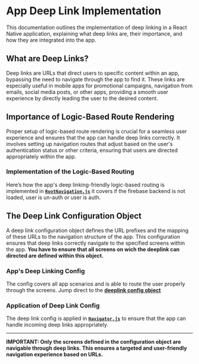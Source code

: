 # App Deep Link Implementation

This documentation outlines the implementation of deep linking in a React Native application, explaining what deep links are, their importance, and how they are integrated into the app.

## What are Deep Links?

Deep links are URLs that direct users to specific content within an app, bypassing the need to navigate through the app to find it. These links are especially useful in mobile apps for promotional campaigns, navigation from emails, social media posts, or other apps, providing a smooth user experience by directly leading the user to the desired content.

## Importance of Logic-Based Route Rendering

Proper setup of logic-based route rendering is crucial for a seamless user experience and ensures that the app can handle deep links correctly. It involves setting up navigation routes that adjust based on the user's authentication status or other criteria, ensuring that users are directed appropriately within the app.

### Implementation of the Logic-Based Routing

Here’s how the app's deep linking-friendly logic-based routing is implemented in **[`RootNavigation.js`](/frontend/src/modules/navigation/RootNavigation.js)** it covers if the firebase backend is not loaded, user is un-auth or user is auth.

## The Deep Link Configuration Object

A deep link configuration object defines the URL prefixes and the mapping of these URLs to the navigation structure of the app. This configuration ensures that deep links correctly navigate to the specified screens within the app.
**You have to ensure that all screens on wich the deeplink can directed are defined within this object.**

### App's Deep Linking Config

The config covers all app scenarios and is able to route the user properly through the screens. Jump direct to the **[deeplink config object](/frontend/src/constants/constants.js)**

### Application of Deep Link Config

The deep link config is applied in **[`Navigator.js`](/frontend/src/modules/navigation/Navigator.js)** to ensure that the app can handle incoming deep links appropriately.

---

**IMPORTANT: Only the screens defined in the configuration object are navigable through deep links. This ensures a targeted and user-friendly navigation experience based on URLs.**
